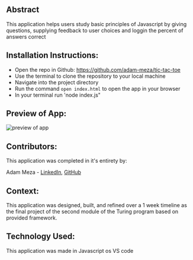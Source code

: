 ## Abstract

This application helps users study basic principles of Javascript by giving questions, supplying feedback to user choices and loggin the percent of answers correct

## Installation Instructions:
- Open the repo in Github: https://github.com/adam-meza/tic-tac-toe
- Use the terminal to clone the repository to your local machine
- Navigate into the project directory
- Run the command `open index.html` to open the app in your browser
- In your terminal run 'node index.js"

## Preview of App:

![preview of app](https://media.giphy.com/media/v1.Y2lkPTc5MGI3NjExNjNkOThkOGY4MjU1YjEzZjMwYTcyYzA3NDMxOGVmY2E0NzVkYzkyMiZjdD1n/DIokRJmykjjxa60QTk/giphy.gif)

## Contributors:

This application was completed in it's entirety by:

Adam Meza - [LinkedIn](https://www.linkedin.com/in/adam-meza/), [GitHub](https://github.com/adam-meza)


## Context:

This application was designed, built, and refined over a 1 week timeline as the final project of the second module of the Turing program based on provided framework.

## Technology Used:

This application was made in Javascript os VS code
